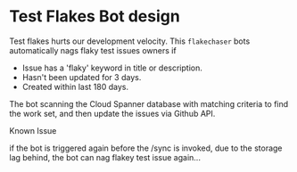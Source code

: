 # Test Flakes Bot design

Test flakes hurts our development velocity. This `flakechaser` bots automatically nags
flaky test issues owners if

- Issue has a 'flaky' keyword in title or description.
- Hasn't been updated for 3 days.
- Created within last 180 days.

The bot scanning the Cloud Spanner database with matching criteria to find the
work set, and then update the issues via Github API.

Known Issue

if the bot is triggered again before the /sync is invoked, due to the
storage lag behind, the bot can nag flakey test issue again...
